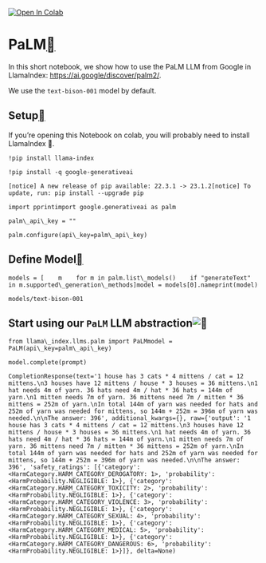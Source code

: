 [![Open In Colab](https://colab.research.google.com/assets/colab-badge.svg)](https://colab.research.google.com/github/jerryjliu/llama_index/blob/main/docs/examples/llm/palm.ipynb)

PaLM[](#palm "Permalink to this heading")
==========================================

In this short notebook, we show how to use the PaLM LLM from Google in LlamaIndex: https://ai.google/discover/palm2/.

We use the `text-bison-001` model by default.

Setup[](#setup "Permalink to this heading")
--------------------------------------------

If you’re opening this Notebook on colab, you will probably need to install LlamaIndex 🦙.


```
!pip install llama-index
```

```
!pip install -q google-generativeai
```

```
[notice] A new release of pip available: 22.3.1 -> 23.1.2[notice] To update, run: pip install --upgrade pip
```

```
import pprintimport google.generativeai as palm
```

```
palm\_api\_key = ""
```

```
palm.configure(api\_key=palm\_api\_key)
```
Define Model[](#define-model "Permalink to this heading")
----------------------------------------------------------


```
models = [    m    for m in palm.list\_models()    if "generateText" in m.supported\_generation\_methods]model = models[0].nameprint(model)
```

```
models/text-bison-001
```
Start using our `PaLM` LLM abstraction![](#start-using-our-palm-llm-abstraction "Permalink to this heading")
-------------------------------------------------------------------------------------------------------------


```
from llama\_index.llms.palm import PaLMmodel = PaLM(api\_key=palm\_api\_key)
```

```
model.complete(prompt)
```

```
CompletionResponse(text='1 house has 3 cats * 4 mittens / cat = 12 mittens.\n3 houses have 12 mittens / house * 3 houses = 36 mittens.\n1 hat needs 4m of yarn. 36 hats need 4m / hat * 36 hats = 144m of yarn.\n1 mitten needs 7m of yarn. 36 mittens need 7m / mitten * 36 mittens = 252m of yarn.\nIn total 144m of yarn was needed for hats and 252m of yarn was needed for mittens, so 144m + 252m = 396m of yarn was needed.\n\nThe answer: 396', additional_kwargs={}, raw={'output': '1 house has 3 cats * 4 mittens / cat = 12 mittens.\n3 houses have 12 mittens / house * 3 houses = 36 mittens.\n1 hat needs 4m of yarn. 36 hats need 4m / hat * 36 hats = 144m of yarn.\n1 mitten needs 7m of yarn. 36 mittens need 7m / mitten * 36 mittens = 252m of yarn.\nIn total 144m of yarn was needed for hats and 252m of yarn was needed for mittens, so 144m + 252m = 396m of yarn was needed.\n\nThe answer: 396', 'safety_ratings': [{'category': <HarmCategory.HARM_CATEGORY_DEROGATORY: 1>, 'probability': <HarmProbability.NEGLIGIBLE: 1>}, {'category': <HarmCategory.HARM_CATEGORY_TOXICITY: 2>, 'probability': <HarmProbability.NEGLIGIBLE: 1>}, {'category': <HarmCategory.HARM_CATEGORY_VIOLENCE: 3>, 'probability': <HarmProbability.NEGLIGIBLE: 1>}, {'category': <HarmCategory.HARM_CATEGORY_SEXUAL: 4>, 'probability': <HarmProbability.NEGLIGIBLE: 1>}, {'category': <HarmCategory.HARM_CATEGORY_MEDICAL: 5>, 'probability': <HarmProbability.NEGLIGIBLE: 1>}, {'category': <HarmCategory.HARM_CATEGORY_DANGEROUS: 6>, 'probability': <HarmProbability.NEGLIGIBLE: 1>}]}, delta=None)
```
